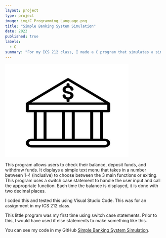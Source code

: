 ```yaml
---
layout: project
type: project
image: img/C_Programming_Language.png
title: "Simple Banking System Simulation"
date: 2023
published: true
labels:
  - C
summary: "For my ICS 212 class, I made a C program that simulates a simple banking system."
---
```


<div class="text-center p-4">
  <img width="400px" src="../img/Bank-Graphics.jpg" class="img-thumbnail" >
</div>

This program allows users to check their balance, deposit funds, and withdraw funds. It displays a simple text menu that takes in a number between 1-4 (inclusive) to choose between the 3 main functions or exiting. This program uses a switch case statement to handle the user input and call the appropriate function. Each time the balance is displayed, it is done with two decimal places.

I coded this and tested this using Visual Studio Code. This was for an assignment in my ICS 212 class.

This little program was my first time using switch case statements. Prior to this, I would have used if else statements to make something like this.

You can see my code in my GitHub [Simple Banking System Simulation](https://github.com/codie-n/simplebankingsys).
